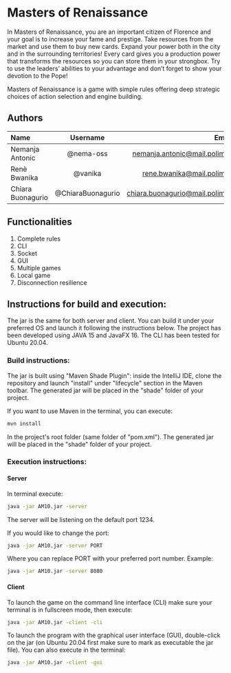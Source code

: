 # Masters of Renaissance

In Masters of Renaissance, you are an important citizen of Florence and your goal is to increase your fame and prestige. Take resources from the market and use them to buy new cards. Expand your power both in the city and in the surrounding territories! Every card gives you a production power that transforms the resources so you can store them in your strongbox. Try to use the leaders’ abilities to your advantage and don’t forget to show your devotion to the Pope!

Masters of Renaissance is a game with simple rules offering deep strategic choices of action selection and engine building.

## Authors

| Name        | Username    | Email         |
| :---        |    :----:   |          ---: |
| Nemanja Antonic      | @nema-oss       | nemanja.antonic@mail.polimi.it   |
| Renè Bwanika   | @vanika        | rene.bwanika@mail.polimi.it      |
| Chiara Buonagurio   | @ChiaraBuonagurio        | chiara.buonagurio@mail.polimi.it      |

## Functionalities

1. Complete rules
2. CLI
3. Socket 
4. GUI
5. Multiple games
6. Local game
7. Disconnection resilience 


## Instructions for build and execution:
The jar is the same for both server and client. You can build it under your preferred OS and launch it following the instructions below. The project has been developed using JAVA 15 and JavaFX 16. 
The CLI has been tested for Ubuntu 20.04.

### Build instructions:
The jar is built using "Maven Shade Plugin": inside the IntelliJ IDE, clone the repository and launch "install" under "lifecycle" section in the Maven toolbar. The generated jar will be placed in the "shade" folder of your project.

If you want to use Maven in the terminal, you can execute:
```bash 
mvn install
```
In the project's root folder (same folder of "pom.xml"). The generated jar will be placed in the "shade" folder of your project.

### Execution instructions:
#### Server
In terminal execute:
```bash
java -jar AM10.jar -server 
```
The server will be listening on the default port 1234.

If you would like to change the port:
```bash
java -jar AM10.jar -server PORT
```
Where you can replace PORT with your preferred port number. Example:
```bash 
java -jar AM10.jar -server 8080
```

#### Client
To launch the game on the command line interface (CLI) make sure your terminal is in fullscreen mode, then execute:
```bash
java -jar AM10.jar -client -cli
```
To launch the program with the graphical user interface (GUI), double-click on the jar (on Ubuntu 20.04 first make sure to mark as executable the jar file). You can also execute in the terminal:
```bash
java -jar AM10.jar -client -gui
```

